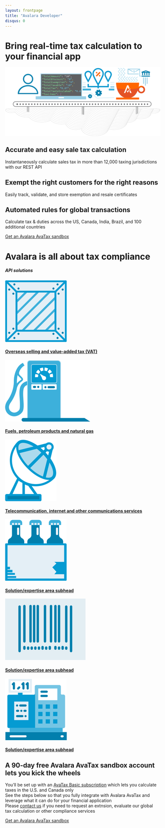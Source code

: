 ```yaml
---
layout: frontpage
title: "Avalara Developer"
disqus: 0
---
```

<div class="bg-map">
    <div class="row">
      <div class="col-md-6 col-md-offset-3 text-center">
        <h1 class="h1pp ">Bring real-time tax calculation to your financial app</h1>
        <img src="/images/devdot/DevDotSvgGAssets_DeveloperIllustration.svg" />
      </div>
    </div>
    <div class="row hidden-xs">
      <div class="col-md-4 text-center">
        <div class="row">
          <div class="col-md-8 col-md-offset-2">
              <h2>Accurate and easy sale tax calculation</h2>
              <p>Instantaneously calculate sales tax in more than 12,000 taxing jurisdictions with our REST API</p>
          </div>
        </div>
      </div>
      <div class="col-md-4 text-center">
        <div class="row">
          <div class="col-md-8 col-md-offset-2">
              <h2>Exempt the right customers for the right reasons</h2>
              <p>Easily track, validate, and store exemption and resale certificates</p>
          </div>
        </div>
      </div>
      <div class="col-md-4 text-center">
        <div class="row">
          <div class="col-md-8 col-md-offset-2">
            <h2>Automated rules for global transactions</h2>
            <p>Calculate tax & duties across the US, Canada, India, Brazil, and 100 additional countries</p>
          </div>
        </div>
      </div>
    </div>
    <div class="row margin-top">
      <div class="col-md-12 text-center btn-callout"><a href="#" role="button">Get an Avalara AvaTax sandbox</a></div>
    </div>
    <div class="row bg-white border-top">
      <div class="col-md-6 col-md-offset-3 text-center">
        <h1>Avalara is all about tax compliance</h1>
        <h5 class="text-blue">API solutions</h5>
      </div>
    </div>
    <div class="row bg-white">
      <div class="col-xs-2 col-xs-offset-2 col-md-offset-2 col-md-2 text-center">
        <div class="row">
          <div class="col-md-8 col-md-offset-2">
            <a href="#">
              <img src="/images/devdot/DevDotSvgGAssets_ShippingCrate.svg" />
              <h4 class="hidden-xs">Overseas selling and value-added tax (VAT)</h4>
            </a>
          </div>
        </div>
      </div>
      <div class="col-xs-2 col-xs-offset-1 col-md-offset-1 col-md-2 text-center">
        <div class="row">
          <div class="col-md-8 col-md-offset-2">
            <a href="#">
              <img src="/images/devdot/DevDotSvgGAssets_GasPump.svg" />
              <h4 class="hidden-xs">Fuels, petroleum products and natural gas</h4>
            </a>
          </div>
        </div>
      </div>
      <div class="col-xs-2 col-xs-offset-1 col-md-offset-1 col-md-2 text-center">
        <div class="row">
          <div class="col-md-8 col-md-offset-2">
            <a href="#">
              <img src="/images/devdot/DevDotSvgGAssets_SatelliteDish.svg" />
              <h4 class="hidden-xs">Telecommunication, internet and other communications services</h4>
            </a>
          </div>
        </div>
      </div>
    </div>
    <div class="row bg-white padding-top padding-bottom">
      <div class="col-xs-2 col-xs-offset-2 col-md-offset-2 col-md-2 text-center">
        <div class="row">
          <div class="col-md-8 col-md-offset-2">
            <a href="#">
              <img src="/images/devdot/DevDotSvgGAssets_Beverages.svg" />
              <h4 class="hidden-xs">Solution/expertise area subhead</h4>
            </a>
          </div>
        </div>
      </div>
      <div class="col-xs-2 col-xs-offset-1 col-md-offset-1 col-md-2 text-center">
        <div class="row">
          <div class="col-md-8 col-md-offset-2">
            <a href="#">
              <img src="/images/devdot/DevDotSvgGAssets_BarCode.svg" />
              <h4 class="hidden-xs">Solution/expertise area subhead</h4>
            </a>
          </div>
        </div>
      </div>
      <div class="col-xs-2 col-xs-offset-1 col-md-offset-1 col-md-2 text-center">
        <div class="row">
          <div class="col-md-8 col-md-offset-2">
            <a href="#">
              <img src="/images/devdot/DevDotSvgGAssets_POS.svg" />
              <h4 class="hidden-xs">Solution/expertise area subhead</h4>
            </a>
          </div>
        </div>
      </div>
    </div>
    <div class="row border-top">
      <div class="col-xs-8 col-xs-offset-2 col-md-6 col-md-offset-3 text-center">
        <h2>A 90-day free Avalara AvaTax sandbox account lets you kick the wheels</h2>
      </div>
    </div>
    <div class="row">
      <div class="col-xs-8 col-xs-offset-2 col-md-6 col-md-offset-3 text-center">
        <p>
          You’ll be set up with an <a href="#">AvaTax Basic subscription</a> which lets you calculate taxes in the U.S. and Canada only<br />
          See the steps below so that you fully integrate with Avalara AvaTax and leverage what it can do for your financial application<br />
          Please <a href="#">contact us</a> if you need to request an extnsion, evaluate our global tax calculation or other compliance services<br />
        </p>
      </div>
    </div>
    <div class="row margin-top">
      <div class="col-md-12 text-center btn-callout"><a href="#" role="button">Get an Avalara AvaTax sandbox</a></div>
    </div>
</div>
